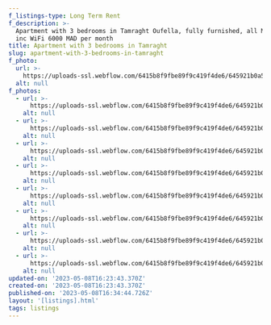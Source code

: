 ```yaml
---
f_listings-type: Long Term Rent
f_description: >-
  Apartment with 3 bedrooms in Tamraght Oufella, fully furnished, all Mod Cons
  inc WiFi 6000 MAD per month
title: Apartment with 3 bedrooms in Tamraght
slug: apartment-with-3-bedrooms-in-tamraght
f_photo:
  url: >-
    https://uploads-ssl.webflow.com/6415b8f9fbe89f9c419f4de6/645921b0a54b8b64465c6ce1_WhatsApp%20Image%202023-05-08%20at%2017.19.45.jpg
  alt: null
f_photos:
  - url: >-
      https://uploads-ssl.webflow.com/6415b8f9fbe89f9c419f4de6/645921b09d69554c0ac7452e_WhatsApp%20Image%202023-05-08%20at%2017.19.512.jpg
    alt: null
  - url: >-
      https://uploads-ssl.webflow.com/6415b8f9fbe89f9c419f4de6/645921b06d6713b8651c73cb_WhatsApp%20Image%202023-05-08%20at%2017.19.523.jpg
    alt: null
  - url: >-
      https://uploads-ssl.webflow.com/6415b8f9fbe89f9c419f4de6/645921b0d74a1076a51b0d1b_WhatsApp%20Image%202023-05-08%20at%2017.19.524.jpg
    alt: null
  - url: >-
      https://uploads-ssl.webflow.com/6415b8f9fbe89f9c419f4de6/645921b09d69557eabc7452d_WhatsApp%20Image%202023-05-08%20at%2017.19.525.jpg
    alt: null
  - url: >-
      https://uploads-ssl.webflow.com/6415b8f9fbe89f9c419f4de6/645921b0701bcf2c3eb2abf7_WhatsApp%20Image%202023-05-08%20at%2017.19.526.jpg
    alt: null
  - url: >-
      https://uploads-ssl.webflow.com/6415b8f9fbe89f9c419f4de6/645921b0fc63901c7236679b_WhatsApp%20Image%202023-05-08%20at%2017.19.42.jpg
    alt: null
  - url: >-
      https://uploads-ssl.webflow.com/6415b8f9fbe89f9c419f4de6/645921b0a54b8b64465c6ce1_WhatsApp%20Image%202023-05-08%20at%2017.19.45.jpg
    alt: null
  - url: >-
      https://uploads-ssl.webflow.com/6415b8f9fbe89f9c419f4de6/645921b0cb0f275185bd955d_WhatsApp%20Image%202023-05-08%20at%2017.19.451.jpg
    alt: null
updated-on: '2023-05-08T16:23:43.370Z'
created-on: '2023-05-08T16:23:43.370Z'
published-on: '2023-05-08T16:34:44.726Z'
layout: '[listings].html'
tags: listings
---
```



